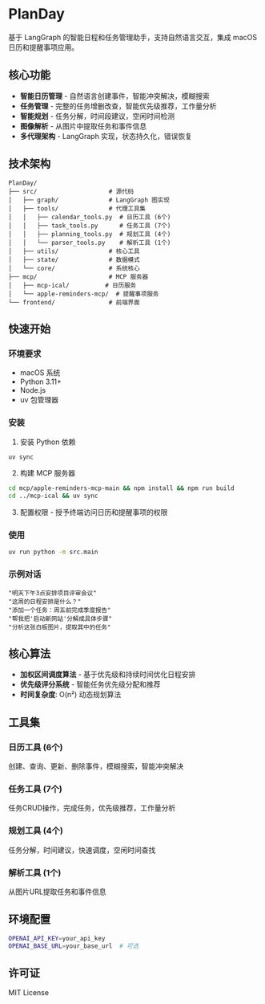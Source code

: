 # PlanDay

基于 LangGraph 的智能日程和任务管理助手，支持自然语言交互，集成 macOS 日历和提醒事项应用。

## 核心功能

- **智能日历管理** - 自然语言创建事件，智能冲突解决，模糊搜索
- **任务管理** - 完整的任务增删改查，智能优先级推荐，工作量分析
- **智能规划** - 任务分解，时间段建议，空闲时间检测
- **图像解析** - 从图片中提取任务和事件信息
- **多代理架构** - LangGraph 实现，状态持久化，错误恢复

## 技术架构

```
PlanDay/
├── src/                    # 源代码
│   ├── graph/              # LangGraph 图实现
│   ├── tools/              # 代理工具集
│   │   ├── calendar_tools.py  # 日历工具 (6个)
│   │   ├── task_tools.py      # 任务工具 (7个)
│   │   ├── planning_tools.py  # 规划工具 (4个)
│   │   └── parser_tools.py    # 解析工具 (1个)
│   ├── utils/              # 核心工具
│   ├── state/              # 数据模式
│   └── core/               # 系统核心
├── mcp/                    # MCP 服务器
│   ├── mcp-ical/          # 日历服务
│   └── apple-reminders-mcp/  # 提醒事项服务
└── frontend/               # 前端界面
```

## 快速开始

### 环境要求

- macOS 系统
- Python 3.11+
- Node.js
- uv 包管理器

### 安装

1. 安装 Python 依赖
```bash
uv sync
```

2. 构建 MCP 服务器
```bash
cd mcp/apple-reminders-mcp-main && npm install && npm run build
cd ../mcp-ical && uv sync
```

3. 配置权限 - 授予终端访问日历和提醒事项的权限

### 使用

```bash
uv run python -m src.main
```

### 示例对话

```
"明天下午3点安排项目评审会议"
"这周的日程安排是什么？"
"添加一个任务：周五前完成季度报告"
"帮我把'启动新网站'分解成具体步骤"
"分析这张白板图片，提取其中的任务"
```

## 核心算法

- **加权区间调度算法** - 基于优先级和持续时间优化日程安排
- **优先级评分系统** - 智能任务优先级分配和推荐
- **时间复杂度**: O(n²) 动态规划算法

## 工具集

### 日历工具 (6个)
创建、查询、更新、删除事件，模糊搜索，智能冲突解决

### 任务工具 (7个)  
任务CRUD操作，完成任务，优先级推荐，工作量分析

### 规划工具 (4个)
任务分解，时间建议，快速调度，空闲时间查找

### 解析工具 (1个)
从图片URL提取任务和事件信息

## 环境配置

```bash
OPENAI_API_KEY=your_api_key
OPENAI_BASE_URL=your_base_url  # 可选
```

## 许可证

MIT License